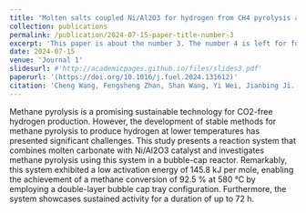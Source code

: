 ```yaml
---
title: "Molten salts coupled Ni/Al2O3 for hydrogen from CH4 pyrolysis at mild temperature in bubble-cap reactor"
collection: publications
permalink: /publication/2024-07-15-paper-title-number-3
excerpt: 'This paper is about the number 3. The number 4 is left for future work.'
date: 2024-07-15
venue: 'Journal 1'
slidesurl: #'http://academicpages.github.io/files/slides3.pdf'
paperurl: '(https://doi.org/10.1016/j.fuel.2024.131612)'
citation: 'Cheng Wang, Fengsheng Zhan, Shan Wang, Yi Wei, Jianbing Ji. (2024). &quot;Molten salts coupled Ni/Al2O3 for hydrogen from CH4 pyrolysis at mild temperature in bubble-cap reactor.&quot; <i>Fuel</i>. 131612.'
---
```


Methane pyrolysis is a promising sustainable technology for CO2-free hydrogen production. However, the development of stable methods for methane pyrolysis to produce hydrogen at lower temperatures has presented significant challenges. This study presents a reaction system that combines molten carbonate with Ni/Al2O3 catalyst and investigates methane pyrolysis using this system in a bubble-cap reactor. Remarkably, this system exhibited a low activation energy of 145.8 kJ per mole, enabling the achievement of a methane conversion of 92.5 % at 580 °C by employing a double-layer bubble cap tray configuration. Furthermore, the system showcases sustained activity for a duration of up to 72 h.
